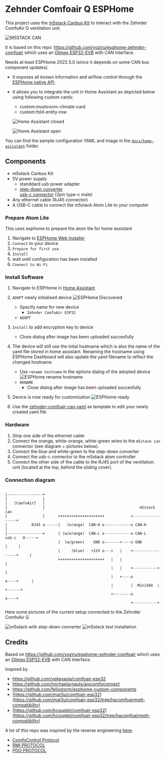 # Zehnder Comfoair Q ESPHome

This project uses the [m5stack Canbus Kit](https://shop.m5stack.com/products/atom-canbus-kit-ca-is3050g) to interact with the Zehnder ComfoAir Q ventilation unit.

  ![M5STACK CAN][m5stack_can]

It is based on this repo: https://github.com/yoziru/esphome-zehnder-comfoair which uses an [Olimex ESP32-EVB](https://github.com/OLIMEX/ESP32-EVB) with CAN interface.

Needs at least ESPHome 2022.5.0 (since it depends on some CAN bus component updates).

- It exposes all known information and airflow control through the [ESPHome native API](https://esphome.io/components/api.html).
- It allows you to integrate the unit in Home Assistant as depicted below using following custom cards:
    - custom:mushroom-climate-card
    - custom:fold-entity-row


  ![Home Assistant closed][ha_dashboard_top]

  ![Home Assistant open][ha_dashboard_bottom]
 
You can find the sample configuration YAML and image in the [`docs/home-assistant`](docs/home-assistant/) folder.

## Components

- m5stack Canbus Kit
- 5V power supply 
  - standdard usb power adapter
  - [step-down converter](https://www.aliexpress.com/item/1005002797242220.html) \
    [usb-c connector](https://www.aliexpress.com/item/1005005068786615.html) (2pin type-c male)
- Any ethernet cable (RJ45 connector)
- A USB-C cable to connect the m5stack Atom Lite to your computer

### Prepare Atom Lite

This uses esphome to prepare the atom lite for home assistant

1. Navigate to [ESPHome Web Installer](https://web.esphome.io/)
2. `Connect` to your device
3. `Prepare for first use`
4. `Install`
5. wait until configuration has been installed
6. `Connect to Wi-Fi`

### Install Software

1. Navigate to ESPHome in [Home Assistant](http://homeassistant.local:8123/) 
2. `ADOPT` newly initialised device
    ![ESPHome Discovered][esphome_adopt]
    - Specify name for new device
      - `Zehnder ComfoAir ESP32`
    - `ADOPT`
3. `Install` to add encryption key to device
    - Close dialog after image has been uploaded succesfully

4. The device will still use the inital hostname which is also the name of the yaml file stored in home assistant. Renaming the hostname using ESPHome Dashboard will also update the yaml filename to reflect the changed hostname.
    
    - Use `rename hostname` in the options dialog of the adopted device
      ![ESPHome rename hostname][esphome_rename]
    - `RENAME`
      - Close dialog after image has been uploaded succesfully

5. Device is now ready for customization
 ![ESPHome ready][esphome_ready]

6. Use the [zehnder-comfoair-can.yaml](zehnder-comfoair-can.yaml) as template to edit your newly created yaml file

### Hardware

1. Strip one side of the ethernet cable
2. Connect the orange, white-orange, white-green wires to the `m5stack can` connector (see diagram + pictures below).
3. Connect the blue and white-green to the step-down converter
4. Connect the usb-c connector to the m5stack atom controller
5. Connect the other side of the cable to the RJ45 port of the ventilation unit (located at the top, behind the sliding cover).


### Connection diagram

```

|----------------+ 
|                | 
|   [ComfoAir]   | 
|                |                                           m5stack can
|                |      +++++++++++++++++++++            +-----------------+
|           RJ45 o------|   (orange)  CAN-H o------------o CAN-H           |
|----------------+      | (w/orange)  CAN-L o------------o CAN-L   usb-c   O-----+
                        |  (w/green)    GND o-------+----o GND             |     |
                        |     (blue)   +12V o---+   |    +-----------------+     |
                        +++++++++++++++++++++   |   |                            |
                                                |   |    +-----------+           |
                                                |   +----o           o----+      |
                                                |        |  Mini560  |    +------+
                                                +--------o           o----+ 
                                                         +-----------+
```

Here some pictures of the current setup connected to the Zehnder ComfoAir Q

![m5stack with step-down converter][m5stack_mini560]
![m5stack test installation][m5stack_installed]


## Credits

Based on https://github.com/yoziru/esphome-zehnder-comfoair which uses an [Olimex ESP32-EVB](https://github.com/OLIMEX/ESP32-EVB) with CAN interface.

Inspired by

- https://github.com/vekexasia/comfoair-esp32
- https://github.com/michaelarnauts/aiocomfoconnect
- https://github.com/felixstorm/esphome-custom-components
- [https://github.com/mat3u/comfoair-esp32](https://github.com/mat3u/comfoair-esp32/tree/hacomfoairmqtt-compatibility)
- [https://github.com/hcouplet/comfoair-esp32](https://github.com/hcouplet/comfoair-esp32/tree/hacomfoairmqtt-compatibility)

A lot of this repo was inspired by the reverse engineering [here](https://github.com/marco-hoyer/zcan/issues/1).

- [ComfoControl Protocol](https://github.com/michaelarnauts/aiocomfoconnect/blob/master/docs/PROTOCOL.md)
- [RMI PROTOCOL](https://github.com/michaelarnauts/aiocomfoconnect/blob/master/docs/PROTOCOL-RMI.md)
- [PDO PROTOCOL](https://github.com/michaelarnauts/aiocomfoconnect/blob/master/docs/PROTOCOL-PDO.md)


[ha_dashboard_top]: ./docs/ha_dashboard_top.png
[ha_dashboard_bottom]: ./docs/ha_dashboard_bottom.png
[m5stack_can]: ./docs/m5stack.png
[m5stack_mini560]: ./docs/m5stack_mini560.png
[m5stack_installed]: ./docs/m5stack_installed.png
[esphome_adopt]: ./docs/esphome_adopt.png
[esphome_rename]: ./docs/esphome_rename.png
[esphome_ready]: ./docs/esphome_ready.png
